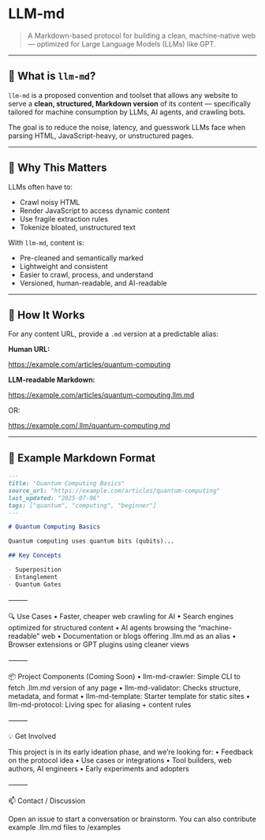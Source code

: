 # LLM-md

> A Markdown-based protocol for building a clean, machine-native web — optimized for Large Language Models (LLMs) like GPT.

---

## 🧠 What is `llm-md`?

`llm-md` is a proposed convention and toolset that allows any website to serve a **clean, structured, Markdown version** of its content — specifically tailored for machine consumption by LLMs, AI agents, and crawling bots.

The goal is to reduce the noise, latency, and guesswork LLMs face when parsing HTML, JavaScript-heavy, or unstructured pages.

---

## 🚧 Why This Matters

LLMs often have to:
- Crawl noisy HTML
- Render JavaScript to access dynamic content
- Use fragile extraction rules
- Tokenize bloated, unstructured text

With `llm-md`, content is:
- Pre-cleaned and semantically marked
- Lightweight and consistent
- Easier to crawl, process, and understand
- Versioned, human-readable, and AI-readable

---

## 🔁 How It Works

For any content URL, provide a `.md` version at a predictable alias:

**Human URL:**

https://example.com/articles/quantum-computing

**LLM-readable Markdown:**

https://example.com/articles/quantum-computing.llm.md

OR:

https://example.com/.llm/quantum-computing.md

---

## 🧱 Example Markdown Format

```markdown
---
title: "Quantum Computing Basics"
source_url: "https://example.com/articles/quantum-computing"
last_updated: "2025-07-06"
tags: ["quantum", "computing", "beginner"]
---

# Quantum Computing Basics

Quantum computing uses quantum bits (qubits)...

## Key Concepts

- Superposition
- Entanglement
- Quantum Gates

```
⸻

🔍 Use Cases
• Faster, cheaper web crawling for AI
• Search engines optimized for structured content
• AI agents browsing the “machine-readable” web
• Documentation or blogs offering .llm.md as an alias
• Browser extensions or GPT plugins using cleaner views

⸻

📦 Project Components (Coming Soon)
• llm-md-crawler: Simple CLI to fetch .llm.md version of any page
• llm-md-validator: Checks structure, metadata, and format
• llm-md-template: Starter template for static sites
• llm-md-protocol: Living spec for aliasing + content rules

⸻

💡 Get Involved

This project is in its early ideation phase, and we’re looking for:
• Feedback on the protocol idea
• Use cases or integrations
• Tool builders, web authors, AI engineers
• Early experiments and adopters

⸻

📫 Contact / Discussion

Open an issue to start a conversation or brainstorm.
You can also contribute example .llm.md files to /examples
